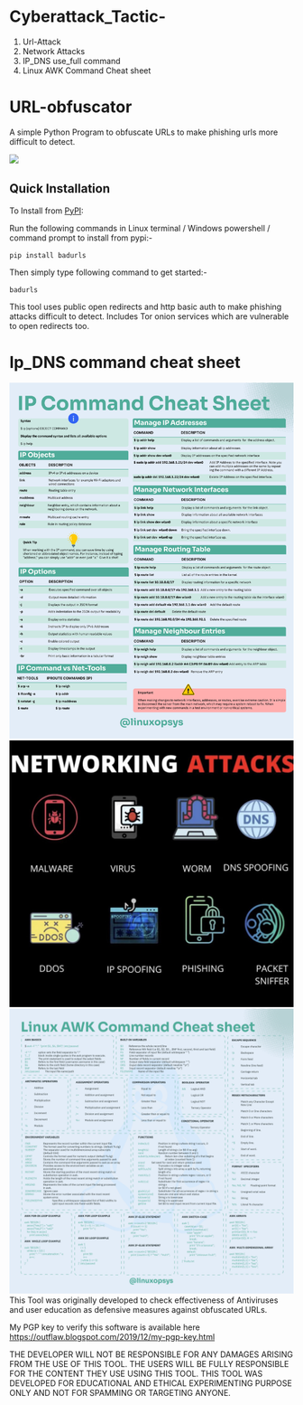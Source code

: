 # Cyberattack_Tactic-

1. Url-Attack
2. Network Attacks 
3. IP_DNS use_full command
4. Linux AWK Command Cheat sheet
# URL-obfuscator

A simple Python Program to obfuscate URLs to make phishing urls more difficult to detect.

<img src="https://user-images.githubusercontent.com/82881725/212545123-19b4d338-63f0-4330-a31e-2a16cc4dbcfb.png">

Quick Installation
------------------

To Install from [PyPI](https://pypi.org/project/badurls/):

Run the following commands in Linux terminal / Windows powershell / command prompt to install from pypi:-

```
pip install badurls
```
Then simply type following command to get started:-

```
badurls
```

This tool uses public open redirects and http basic auth to make phishing attacks
difficult to detect. Includes Tor onion services which are vulnerable to open redirects too.
# Ip_DNS command cheat sheet
![](https://github.com/sachin-dtu/Cyberattack_Tactic-/blob/main/Ip_DNS%20command%20cheat%20sheet.png)
![](https://github.com/sachin-dtu/Cyberattack_Tactic-/blob/main/Network%20Attacks.jpg)
![](https://github.com/sachin-dtu/Cyberattack_Tactic-/blob/main/Linux%20AWK%20Command%20Cheat%20sheet.png)
This Tool was originally developed to check effectiveness of Antiviruses and user education as defensive measures against obfuscated URLs.

My PGP key to verify this software is available here https://outflaw.blogspot.com/2019/12/my-pgp-key.html

THE DEVELOPER WILL NOT BE RESPONSIBLE FOR ANY DAMAGES ARISING FROM THE USE OF THIS TOOL. THE USERS WILL BE FULLY RESPONSIBLE FOR THE CONTENT THEY USE USING THIS TOOL.
THIS TOOL WAS DEVELOPED FOR EDUCATIONAL AND ETHICAL EXPERIMENTING PURPOSE ONLY AND NOT FOR SPAMMING OR TARGETING ANYONE.
